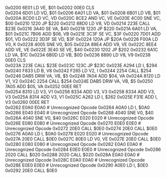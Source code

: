 0x0200 6E01	  LD 	VE, $01
0x0202 00E0	CLS 	
0x0204 6D01	  LD 	VD, $01
0x0206 6A01	  LD 	VA, $01
0x0208 6B01	  LD 	VB, $01
0x020A 8CD0	  LD 	VC, VD
0x020C 8CE2	AND 	VC, VE
0x020E 4C00	SNE 	VC, $00
0x0210 1220	  JP 	$220
0x0212 88D0	  LD 	V8, VD
0x0214 223E	CALL 	$23E
0x0216 3A40	  SE 	VA, $40
0x0218 1220	  JP 	$220
0x021A 6A01	  LD 	VA, $01
0x021C 7B06	ADD 	$06, VB
0x021E 3C3F	  SE 	VC, $3F
0x0220 7D01	ADD 	$01, VD
0x0222 3D3F	  SE 	VD, $3F
0x0224 120A	  JP 	$20A
0x0226 F00A	  LD 	V0, K
0x0228 4005	SNE 	V0, $05
0x022A 89E4	ADD 	V9, VE
0x022C 8EE4	ADD 	VE, VE
0x022E 3E40	  SE 	VE, $40
0x0230 1202	  JP 	$202
0x0232 6A1C	  LD 	VA, $1C
0x0234 6B0D	  LD 	VB, $0D
0x0236 8890	  LD 	V8, V9
0x0238 00E0	CLS 	
0x023A 223E	CALL 	$23E
0x023C 123C	  JP 	$23C
0x023E A294	  LD 	I, $294
0x0240 F833	  LD 	B, V8
0x0242 F265	  LD 	V2, I
0x0244 2254	CALL 	$254
0x0246 DAB5	DRW 	VA, VB, $5
0x0248 7A04	ADD 	$04, VA
0x024A 8120	  LD 	V1, V2
0x024C 2254	CALL 	$254
0x024E DAB5	DRW 	VA, VB, $5
0x0250 7A05	ADD 	$05, VA
0x0252 00EE	RET 	
0x0254 8310	  LD 	V3, V1
0x0256 8334	ADD 	V3, V3
0x0258 8334	ADD 	V3, V3
0x025A 8314	ADD 	V3, V1
0x025C A262	  LD 	I, $262
0x025E F31E	ADD 	I, V3
0x0260 00EE	RET 	
0x0262 E0A0	E0A0 	# Unrecognized Opcode
0x0264 A0A0	  LD 	I, $0A0
0x0266 E040	E040 	# Unrecognized Opcode
0x0268 4040	SNE 	V0, $40
0x026A 4040	SNE 	V0, $40
0x026C E020	E020 	# Unrecognized Opcode
0x026E E080	E080 	# Unrecognized Opcode
0x0270 E0E0	E0E0 	# Unrecognized Opcode
0x0272 20E0	CALL 	$0E0
0x0274 20E0	CALL 	$0E0
0x0276 A0A0	  LD 	I, $0A0
0x0278 E020	E020 	# Unrecognized Opcode
0x027A 20E0	CALL 	$0E0
0x027C 80E0	  LD 	V0, VE
0x027E 20E0	CALL 	$0E0
0x0280 E080	E080 	# Unrecognized Opcode
0x0282 E0A0	E0A0 	# Unrecognized Opcode
0x0284 E0E0	E0E0 	# Unrecognized Opcode
0x0286 2020	CALL 	$020
0x0288 2020	CALL 	$020
0x028A E0A0	E0A0 	# Unrecognized Opcode
0x028C E0A0	E0A0 	# Unrecognized Opcode
0x028E E0E0	E0E0 	# Unrecognized Opcode
0x0290 A0E0	  LD 	I, $0E0
0x0292 20E0	CALL 	$0E0